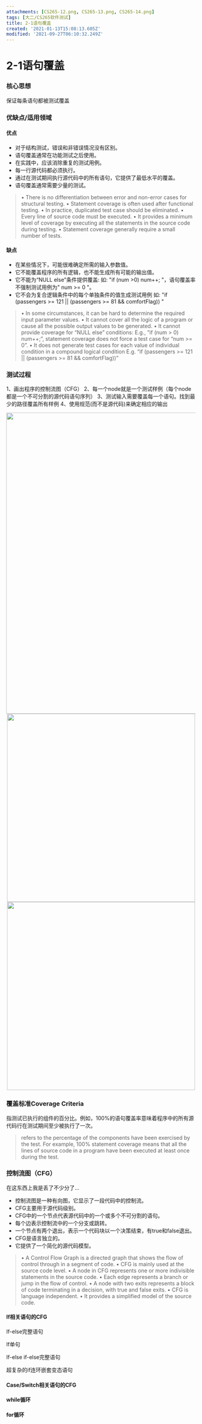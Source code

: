 ```yaml
---
attachments: [CS265-12.png, CS265-13.png, CS265-14.png]
tags: [大二/CS265软件测试]
title: 2-1语句覆盖
created: '2021-01-13T15:08:13.605Z'
modified: '2021-09-27T06:10:32.249Z'
---
```


# 2-1语句覆盖
### 核心思想
保证每条语句都被测试覆盖

### 优缺点/适用领域
#### 优点
- 对于结构测试，错误和非错误情况没有区别。
- 语句覆盖通常在功能测试之后使用。
- 在实践中，应该消除重复的测试用例。
- 每一行源代码都必须执行。
- 通过在测试期间执行源代码中的所有语句，它提供了最低水平的覆盖。
- 语句覆盖通常需要少量的测试。
> • There is no differentiation between error and non-error cases for structural testing.
• Statement coverage is often used after functional testing.
• In practice, duplicated test case should be eliminated.
• Every line of source code must be executed.
• It provides a minimum level of coverage by executing all the statements in the source code during testing.
• Statement coverage generally require a small number of tests.

#### 缺点
- 在某些情况下，可能很难确定所需的输入参数值。
- 它不能覆盖程序的所有逻辑，也不能生成所有可能的输出值。
- 它不能为“NULL else”条件提供覆盖:
如: "if (num &gt;0) num++; "，语句覆盖率不强制测试用例为" num &gt;= 0 "。
- 它不会为复合逻辑条件中的每个单独条件的值生成测试用例
如: "if (passengers &gt;= 121 || (passengers &gt;= 81 && comfortFlag)) "
> • In some circumstances, it can be hard to determine the required input parameter values.
• It cannot cover all the logic of a program or cause all the possible output values to be generated.
• It cannot provide coverage for “NULL else” conditions:
 E.g., ”if (num > 0) num++;”, statement coverage does not force a test case for “num >= 0”.
• It does not generate test cases for each value of individual condition in a compound logical condition
 E.g. “if (passengers >= 121 || (passengers >= 81 && comfortFlag))”

### 测试过程
1、画出程序的控制流图（CFG）
2、每一个node就是一个测试样例（每个node都是一个不可分割的源代码语句序列）
3、测试输入需要覆盖每一个语句。找到最少的路径覆盖所有样例
4、使用规范(而不是源代码)来确定相应的输出
<p align="center">
<img src="@attachment/CS265-12.png" width="800">
<img src="@attachment/CS265-13.png" width="500">
<img src="@attachment/CS265-14.png" width="500">
</p>

### 覆盖标准Coverage Criteria
指测试已执行的组件的百分比。例如，100%的语句覆盖率意味着程序中的所有源代码行在测试期间至少被执行了一次。
> refers to the percentage of the components have been exercised by the test. For example, 100% statement coverage means that all the lines of source code in a program have been executed at least once during the test. 

### 控制流图（CFG）
在这东西上我是丢了不少分了...
- 控制流图是一种有向图，它显示了一段代码中的控制流。
- CFG主要用于源代码级别。
- CFG中的一个节点代表源代码中的一个或多个不可分割的语句。
- 每个边表示控制流中的一个分支或跳转。
- 一个节点有两个退出，表示一个代码块以一个决策结束，有true和false退出。
- CFG是语言独立的。
- 它提供了一个简化的源代码模型。
> • A Control Flow Graph is a directed graph that shows the flow of control through in a segment of code.
• CFG is mainly used at the source code level.
• A node in CFG represents one or more indivisible statements in the source code.
• Each edge represents a branch or jump in the flow of control.
• A node with two exits represents a block of code terminating in a decision, with true and false exits.
• CFG is language independent.
• It provides a simplified model of the source code.

#### If相关语句的CFG
If-else完整语句

If单句

If-else if-else完整语句

超复杂的if连环嵌套变态语句

#### Case/Switch相关语句的CFG

#### while循环

#### for循环











